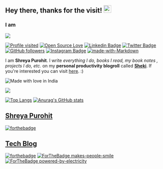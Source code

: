 
## Hey there, thanks for the visit! <img src="https://github.com/shreyalive/shreyalive/blob/main/%40shreyalive-assets/hand-wave.gif" width="24px">
### I am 
<img src="https://github.com/shreyalive/shreyalive/blob/main/%40shreyalive-assets/shreya-name-video.gif" >

<div align="centre">

[![Profile visited](https://visitor-badge.glitch.me/badge?page_id=shreyalive.visitor-badge)](https://github.com/shreyalive)
[![Open Source Love](https://badges.frapsoft.com/os/v2/open-source.svg?v=103)](https://github.com/shreyalive)
[![Linkedin Badge](https://img.shields.io/badge/-Shreya%20Purohit-blue?style=social&logo=Linkedin&logoColor=blue&link=https://www.linkedin.com/in/shreya-purohit/)](https://www.linkedin.com/in/shreya-purohit) 
[![Twitter Badge](http://img.shields.io/badge/-@shreyalivee-1ca0f1?style=social&logo=twitter&logoColor=blue&link=https://twitter.com/shreyalivee)](https://twitter.com/shreyalivee) 
[![GitHub followers](https://img.shields.io/github/followers/shreyalive?label=Follow&style=social&logoColor=red)](https://github.com/shreyalive/?tab=follow)
[![Instagram Badge](https://img.shields.io/badge/-shreyaaa._.2-blue?style=social&logo=Instagram&link=https://www.instagram.com/shreyaaa._.2/)](https://www.instagram.com/shreyaaa._.2/) 
[![made-with-Markdown](https://img.shields.io/badge/Made%20with-Markdown-1f425f.svg)](http://commonmark.org)



 </div>
 
 
I am **Shreya Purohit**. I write *everything I do, books I read, my book notes , projects I do, etc.* on my **personal productivity blogroll** called [**Sheki**](https://shreyalive.gitbook.io/shreki/). If you're interested you can visit [here](https://shreyalive.gitbook.io/shreki/). :)

![Made with love in India](https://madewithlove.now.sh/in?heart=true&template=for-the-badge)

 <img src="https://github.com/shreyalive/shreyalive/blob/main/%40shreyalive-assets/carbon.png" >
 

[![Top Langs](https://github-readme-stats.vercel.app/api/top-langs/?username=shreyalive&langs_count=10&layout=compact)](https://github.com/shreyalive/github-readme-stats)
 [![Anurag's GitHub stats](https://github-readme-stats.vercel.app/api?username=shreyalive&theme=radical&show_icons=true&hide=prs&count_private=true )](https://github.com/anuraghazra/github-readme-stats)




 

## [Shreya Purohit](https://shreyalive.gitbook.io/shreki/)     
[![forthebadge](https://forthebadge.com/images/badges/built-with-love.svg)](https://forthebadge.com)
## [Tech Blog](https://designctivity.hashnode.dev/)             


[![forthebadge](https://forthebadge.com/images/badges/uses-brains.svg)](https://forthebadge.com)
[![ForTheBadge makes-people-smile](http://ForTheBadge.com/images/badges/makes-people-smile.svg)](http://ForTheBadge.com)
[![ForTheBadge powered-by-electricity](http://ForTheBadge.com/images/badges/powered-by-electricity.svg)](http://ForTheBadge.com)
